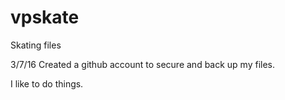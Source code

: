 # vpskate
Skating files

3/7/16
Created a github account to secure and back up my files.

I like to do things.
